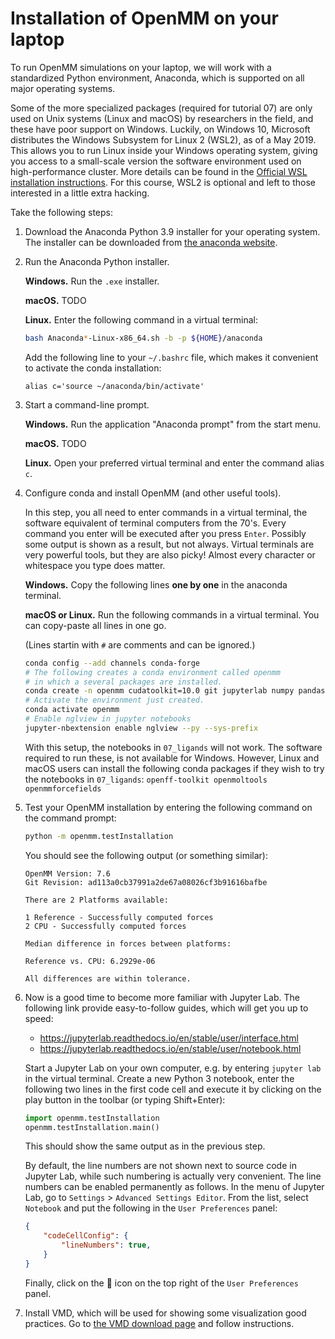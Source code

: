 # Installation of OpenMM on your laptop

To run OpenMM simulations on your laptop, we will work with a standardized Python environment, Anaconda, which is supported on all major operating systems.

Some of the more specialized packages (required for tutorial 07) are only used on Unix systems (Linux and macOS) by researchers in the field, and these have poor support on Windows.
Luckily, on Windows 10, Microsoft distributes the Windows Subsystem for Linux 2 (WSL2), as of a May 2019.
This allows you to run Linux inside your Windows operating system, giving you access to a small-scale version the software environment used on high-performance cluster.
More details can be found in the [Official WSL installation instructions](https://docs.microsoft.com/en-us/windows/wsl/install-win10).
For this course, WSL2 is optional and left to those interested in a little extra hacking.

Take the following steps:

1. Download the Anaconda Python 3.9 installer for your operating system.
   The installer can be downloaded from [the anaconda website](https://www.anaconda.com/distribution/).

1. Run the Anaconda Python installer.

   **Windows.** Run the `.exe` installer.

   **macOS.** TODO

   **Linux.** Enter the following command in a virtual terminal:

   ```bash
   bash Anaconda*-Linux-x86_64.sh -b -p ${HOME}/anaconda
   ```

   Add the following line to your `~/.bashrc` file, which makes it convenient to activate the conda installation:

   ```
   alias c='source ~/anaconda/bin/activate'
   ```

1. Start a command-line prompt.

   **Windows.** Run the application "Anaconda prompt" from the start menu.

   **macOS.** TODO

   **Linux.** Open your preferred virtual terminal and enter the command alias `c`.


1. Configure conda and install OpenMM (and other useful tools).

   In this step, you all need to enter commands in a virtual terminal, the software equivalent of terminal computers from the 70's.
   Every command you enter will be executed after you press `Enter`.
   Possibly some output is shown as a result, but not always.
   Virtual terminals are very powerful tools, but they are also picky!
   Almost every character or whitespace you type does matter.

   **Windows.** Copy the following lines **one by one** in the anaconda terminal.

   **macOS or Linux.** Run the following commands in a virtual terminal. You can copy-paste all lines in one go.

   (Lines startin with `#` are comments and can be ignored.)

   ```bash
   conda config --add channels conda-forge
   # The following creates a conda environment called openmm
   # in which a several packages are installed.
   conda create -n openmm cudatoolkit=10.0 git jupyterlab numpy pandas scipy matplotlib ipympl rdkit openbabel openmm mdtraj nglview pymbar pdbfixer parmed
   # Activate the environment just created.
   conda activate openmm
   # Enable nglview in jupyter notebooks
   jupyter-nbextension enable nglview --py --sys-prefix
   ```

   With this setup, the notebooks in `07_ligands` will not work.
   The software required to run these, is not available for Windows.
   However, Linux and macOS users can install the following conda packages if they wish to try the notebooks in `07_ligands`: `openff-toolkit openmoltools openmmforcefields`

1. Test your OpenMM installation by entering the following command on the command prompt:

   ```bash
   python -m openmm.testInstallation
   ```

   You should see the following output (or something similar):

   ```
   OpenMM Version: 7.6
   Git Revision: ad113a0cb37991a2de67a08026cf3b91616bafbe

   There are 2 Platforms available:

   1 Reference - Successfully computed forces
   2 CPU - Successfully computed forces

   Median difference in forces between platforms:

   Reference vs. CPU: 6.2929e-06

   All differences are within tolerance.
   ```


1. Now is a good time to become more familiar with Jupyter Lab. The following link provide easy-to-follow guides, which will get you up to speed:

   - https://jupyterlab.readthedocs.io/en/stable/user/interface.html
   - https://jupyterlab.readthedocs.io/en/stable/user/notebook.html

   Start a Jupyter Lab on your own computer, e.g. by entering `jupyter lab` in the virtual terminal.
   Create a new Python 3 notebook, enter the following two lines in the first code cell and execute it by clicking on the play button in the toolbar (or typing Shift+Enter):

   ```python
   import openmm.testInstallation
   openmm.testInstallation.main()
    ```

   This should show the same output as in the previous step.

   By default, the line numbers are not shown next to source code in Jupyter Lab, while such numbering is actually very convenient.
   The line numbers can be enabled permanently as follows.
   In the menu of Jupyter Lab, go to `Settings` > `Advanced Settings Editor`.
   From the list, select `Notebook` and put the following in the `User Preferences` panel:

   ```json
   {
       "codeCellConfig": {
           "lineNumbers": true,
       }
   }
   ```

   Finally, click on the :floppy_disk: icon on the top right of the `User Preferences` panel.

1. Install VMD, which will be used for showing some visualization good practices.
   Go to [the VMD download page](https://www.ks.uiuc.edu/Development/Download/download.cgi?PackageName=VMD) and follow instructions.
